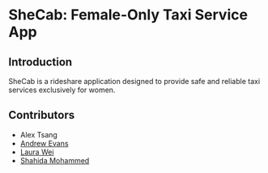 # SheCab: Female-Only Taxi Service App

## Introduction
SheCab is a rideshare application designed to provide safe and reliable taxi services exclusively for women.

## Contributors 
-  Alex Tsang 
- [Andrew Evans ](https://github.com/andrewevnas)
- [Laura Wei ](https://github.com/Lauraawei)
- [Shahida Mohammed ](https://github.com/c21333116)


